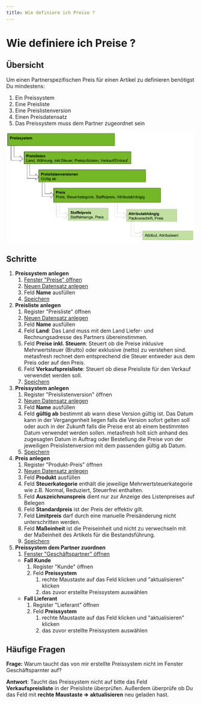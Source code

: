 ```yaml
---
title: Wie definiere ich Preise ?
---
```

# Wie definiere ich Preise ?
## Übersicht
Um einen Partnerspezifischen Preis für einen Artikel zu definieren benötigst Du mindestens:

1. Ein Preissystem
1. Eine Preisliste
1. Eine Preislistenversion 
1. Einen Preisdatensatz
1. Das Preissystem muss dem Partner zugeordnet sein

![Preise](../images/de_drawing_preissystem_hierachie.png)

## Schritte

1. **Preissystem anlegen**
	1. [Fenster "Preise" öffnen](Wie_finde_und_öffne_ich_ein_Fenster.md) 
	1. [Neuen Datensatz anlegen](Wie_lege_ich_einen_neuen_datensatz_an.md)
	1. Feld **Name** ausfüllen
	1. [Speichern](Wie_lege_ich_einen_neuen_datensatz_an.md)
1. **Preisliste anlegen**
	1. Register "Preisliste" öffnen 
	1. [Neuen Datensatz anlegen](Wie_lege_ich_einen_neuen_datensatz_an.md) 
	1. Feld **Name** ausfüllen 
	1. Feld **Land**: Das Land muss mit dem Land Liefer- und Rechnungsadresse des Partners übereinstimmen.
	1. Feld **Preise inkl. Steuern**: Steuert ob die Preise inklusive Mehrwertsteuer (Brutto) oder exklusive (netto) zu verstehen sind. metasfresh rechnet dem entsprechend die Steuer entweder aus dem Preis oder auf den Preis.
	1. Feld **Verkaufspreisliste**: Steuert ob diese Preisliste für den Verkauf verwendet werden soll.
	1. [Speichern](Wie_lege_ich_einen_neuen_datensatz_an.md) 
1. **Preissystem anlegen**
	1. Register "Preislistenversion" öffnen 
	1. [Neuen Datensatz anlegen](Wie_lege_ich_einen_neuen_datensatz_an.md)
	1. Feld **Name** ausfüllen
	1. Feld **gültig ab** bestimmt ab wann diese Version gültig ist. Das Datum kann in der Vergangenheit liegen falls die Version sofort gelten soll oder auch in der Zukunft falls die Preise erst ab einem bestimmten Datum verwendet werden sollen. metasfresh holt sich anhand des zugesagten Datum in Auftrag oder Bestellung die Preise von der jeweiligen Preislistenversion mit dem passenden gültig ab Datum.
	1. [Speichern](Wie_lege_ich_einen_neuen_datensatz_an.md)
1. **Preis anlegen**
	1. Register "Produkt-Preis" öffnen 
	1. [Neuen Datensatz anlegen](Wie_lege_ich_einen_neuen_datensatz_an.md)
	1. Feld **Produkt** ausfüllen
	1. Feld **Steuerkategorie** enthält die jeweilige Mehrwertsteuerkategorie wie z.B. Normal, Reduziert, Steuerfrei enthalten.
	1. Feld **Auszeichnunspreis** dient nur zur Anzeige des Listenpreises auf Belegen
	1. Feld **Standardpreis** ist der Preis der effektiv gilt.
	1. Feld **Limitpreis** darf durch eine manuelle Preisänderung nicht unterschritten werden.
	1. Feld **Maßeinheit** ist die Preiseinheit und nicht zu verwechseln mit der Maßeinheit des Artikels für die Bestandsführung.
	1. [Speichern](Wie_lege_ich_einen_neuen_datensatz_an.md)
1. **Preissystem dem Partner zuordnen**
	1. [Fenster "Geschäftspartner" öffnen](Wie_finde_und_öffne_ich_ein_Fenster.md) 
	* **Fall Kunde**
		1. Register "Kunde" öffnen
		1. Feld **Preissystem**
			1. rechte Maustaste auf das Feld klicken und "aktualisieren" klicken
			1. das zuvor erstellte Preissystem auswählen
	* **Fall Lieferant**
		1. Register "Lieferant" öffnen
		1. Feld **Preissystem**
			1. rechte Maustaste auf das Feld klicken und "aktualisieren" klicken
			1. das zuvor erstellte Preissystem auswählen
		
## Häufige Fragen
**Frage:** Warum taucht das von mir erstellte Preissystem nicht im Fenster Geschäftsparnter auf?

**Antwort**: Taucht das Preissystem nicht auf bitte das Feld **Verkaufspreisliste** in der Preisliste überprüfen.
Außerdem überprüfe ob Du das Feld mit **rechte Maustaste => aktualisieren** neu geladen hast.
